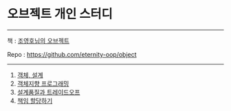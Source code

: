 # 오브젝트 개인 스터디

---

책 : [조영호님의 오브젝트](https://product.kyobobook.co.kr/detail/S000001766367)

Repo : https://github.com/eternity-oop/object

---

1. [객체, 설계](https://github.com/Voyager003/Object_study/tree/chapter-1)
2. [객체지향 프로그래밍](https://github.com/Voyager003/Object_study/tree/chapter-2)
3. [설계품질과 트레이드오프](https://github.com/Voyager003/Object_study/pull/1)
4. [책임 할당하기](https://github.com/Voyager003/Object_study/pull/2)